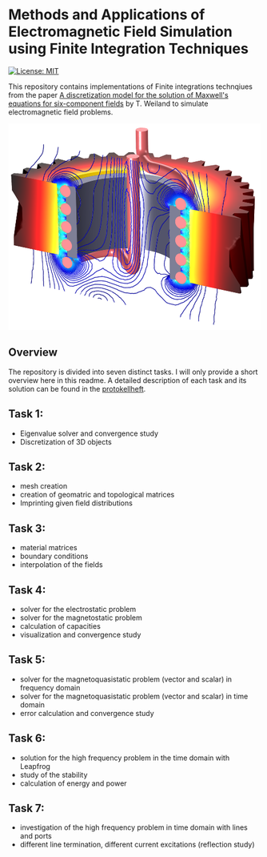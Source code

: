 # Methods and Applications of Electromagnetic Field Simulation using Finite Integration Techniques

[![License: MIT](https://img.shields.io/badge/License-MIT-yellow.svg)](https://github.com/paulffm/Methods-and-Applications-of-Electromagnetic-Field-Simulation-using-FIT/blob/main/LICENSE)

This repository contains implementations of Finite integrations technqiues from the paper [A discretization model for the solution of Maxwell's equations for six-component fields](https://ui.adsabs.harvard.edu/abs/1977ArElU..31..116W/abstract) by T. Weiland to simulate electromagnetic field problems.

<p align="center">
  <img src="field_simulation.png"  alt="1" width = 518px height = 413px >
</p>

## Overview

The repository is divided into seven distinct tasks. I will only provide a short overview here in this readme. A detailed description of each task and its solution can be found in the [protokellheft](https://github.com/paulffm/Methods-and-Applications-of-Electromagnetic-Field-Simulation-using-FIT/blob/main/Protokollheft.pdf).

## Task 1:
- Eigenvalue solver and convergence study
- Discretization of 3D objects
## Task 2:
- mesh creation
- creation of geomatric and topological matrices
- Imprinting given field distributions
## Task 3:
- material matrices
- boundary conditions
- interpolation of the fields
## Task 4:
- solver for the electrostatic problem
- solver for the magnetostatic problem
- calculation of capacities
- visualization and convergence study
## Task 5:
- solver for the magnetoquasistatic problem (vector and scalar) in frequency domain
- solver for the magnetoquasistatic problem (vector and scalar) in time domain
- error calculation and convergence study
## Task 6:
- solution for the high frequency problem in the time domain with Leapfrog
- study of the stability
- calculation of energy and power
## Task 7:
- investigation of the high frequency problem in time domain with lines and ports
- different line termination, different current excitations (reflection study)
